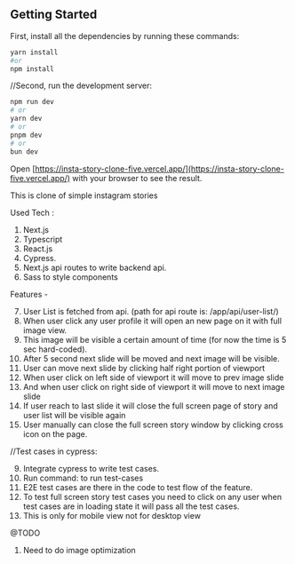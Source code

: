## Getting Started

First, install all the dependencies by running these commands:

```bash
yarn install
#or
npm install
```

//Second, run the development server:

```bash
npm run dev
# or
yarn dev
# or
pnpm dev
# or
bun dev
```

Open [https://insta-story-clone-five.vercel.app/](https://insta-story-clone-five.vercel.app/) with your browser to see the result.

This is clone of simple instagram stories

Used Tech :

1. Next.js
2. Typescript
3. React.js
4. Cypress.
5. Next.js api routes to write backend api.
6. Sass to style components

Features -

7. User List is fetched from api. (path for api route is: /app/api/user-list/)
8. When user click any user profile it will open an new page on it with full image view.
9. This image will be visible a certain amount of time (for now the time is 5 sec hard-coded).
10. After 5 second next slide will be moved and next image will be visible.
11. User can move next slide by clicking half right portion of viewport
12. When user click on left side of viewport it will move to prev image slide
13. And when user click on right side of viewport it will move to next image slide
14. If user reach to last slide it will close the full screen page of story and user list will be visible again
15. User manually can close the full screen story window by clicking cross icon on the page.

//Test cases in cypress:

9. Integrate cypress to write test cases.
10. Run command: <yarn cypress open> to run test-cases
11. E2E test cases are there in the code to test flow of the feature.
12. To test full screen story test cases you need to click on any user when test cases are in loading state it will pass all the test cases.
13. This is only for mobile view not for desktop view

@TODO

1. Need to do image optimization
